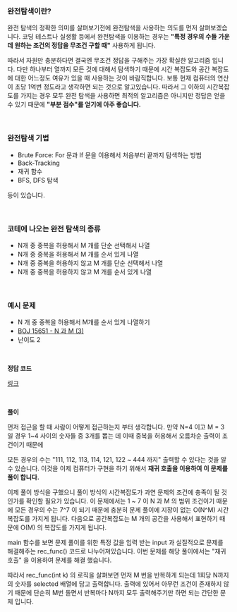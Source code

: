 ### 완전탐색이란?

완전 탐색의 정확한 의미를 살펴보기전에 완전탐색을 사용하는 의도를 먼저 살펴보겠습니다. 코딩 테스트나 실생활 등에서 완전탐색을 이용하는 경우는 **"특정 경우의 수들 가운데 원하는 조건의 정답을 무조건 구할 때"** 사용하게 됩니다.

따라서  자원만 충분하다면 결국엔 무조건 정답을 구해주는 가장 확실한 알고리즘 입니다. 다만 하나부터 열까지 모든 것에 대해서 탐색하기 때문에 시간 복잡도와 공간 복잡도에 대한 어느정도 여유가 있을 때 사용하는 것이 바람직합니다.  보통 현재 컴퓨터의 연산이 초당 1억번 정도라고 생각하면 되는 것으로 알고있습니다. 따라서 그 이하의 시간복잡도를 가지는 경우 모두 완전 탐색을 사용하면 최적의 알고리즘은 아니지만 정답은 얻을 수 있기 때문에 **"부분 점수"를 얻기에 아주 좋습니다.**

<br>

### 완전탐색 기법

- Brute Force: For 문과 If 문을 이용해서 처음부터 끝까지 탐색하는 방법
- Back-Tracking
- 재귀 함수
- BFS, DFS 탐색

등이 있습니다.

<br>

### 코테에 나오는 완전 탐색의 종류

- N개 중 중복을 허용해서 M 개를 단순 선택해서 나열
- N개 중 중복을 허용해서 M 개를 순서 있게 나열
- N개 중 중복을 허용하지 않고  M 개를 단순 선택해서 나열
- N개 중 중복을 허용하지 않고  M 개를 순서 있게 나열


<br>

### 예시 문제

- N 개 중 중복을 허용해서 M개를 순서 있게 나열하기
- [BOJ 15651 - N 과 M (3)](https://www.acmicpc.net/problem/15651)
- 난이도 2

<br>

**정답 코드**

[링크](https://github.com/DevBloo/algorithm-study/blob/master/src/brute_force/Boj_15651.java)

<br>

**풀이**

먼저 접근을 할 때 사람이 어떻게 접근하는지 부터 생각합니다. 만약 N=4 이고 M = 3일 경우 1~4 사이의 숫자들 중 3개를 뽑는 데 이때 중복을 허용해서 오름차순 출력이 조건이기 때문에

모든 경우의 수는 "111, 112, 113, 114, 121, 122   ~   444 까지" 출력할 수 있다는 것을  알 수 있습니다. 이것을 이제 컴퓨터가 구현을 하기 위해서 **재귀 호출을 이용하여 이 문제를 풀이 합니다.**

이제 풀이 방식을 구했으니 풀이 방식의 시간복잡도가 과연 문제의 조건에 충족이 될 것인가를 확인할 필요가 있습니다. 이 문제에서는 1 ~ 7 이 N 과 M 의 범위 조건이기 때문에 모든 경우의 수는 7^7 이 되기 때문에 충분히 문제 풀이에 지장이 없는 O(N^M) 시간복잡도를 가지게 됩니다.  다음으로 공간복잡도는 M 개의 공간을 사용해서 표현하기 때문에 O(M) 의 복잡도를 가지게 됩니다.

main 함수를 보면 문제 풀이를 위한 특정 값을 입력 받는 input 과 실질적으로 문제를 해결해주는 rec_func() 코드로 나누어져있습니다. 이번 문제를 해당 풀이에서는 "재귀 호출" 을 이용하여 문제를 해결 했습니다.

따라서 rec_func(int k) 의 로직을 살펴보면 먼저 M 번을 반복하게 되는데 1회당 N까지의 숫자를 selected 배열에 담고 출력합니다. 출력에 있어서 아무런 조건이 존재하지 않기 때문에 단순히 M번 돌면서 반복마다 N까지 모두 출력해주기만 하면 되는 간단한 문제 입니다.